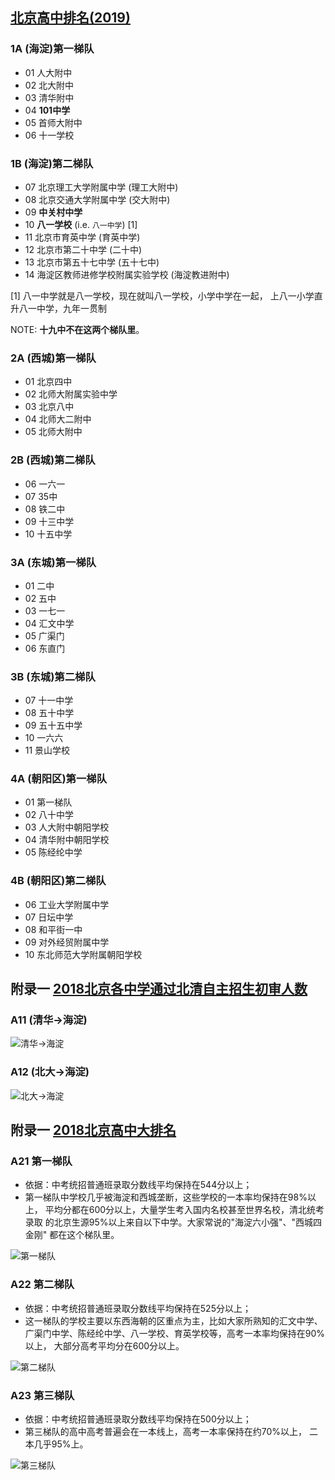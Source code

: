 ## [北京高中排名(2019)](http://www.upkao.com/gk/77277.html)

### 1A (海淀)第一梯队
* 01 人大附中
* 02 北大附中
* 03 清华附中
* 04 **101中学**
* 05 首师大附中
* 06 十一学校

### 1B (海淀)第二梯队
* 07 北京理工大学附属中学 (理工大附中)
* 08 北京交通大学附属中学 (交大附中)
* 09 **中关村中学**
* 10 **八一学校** (i.e. `八一中学`) [1]
* 11 北京市育英中学       (育英中学)
* 12 北京市第二十中学     (二十中)
* 13 北京市第五十七中学   (五十七中)
* 14 海淀区教师进修学校附属实验学校 (海淀教进附中)

[1] 八一中学就是八一学校，现在就叫八一学校，小学中学在一起，
    上八一小学直升八一中学，九年一贯制

NOTE: **十九中不在这两个梯队里**。

### 2A (西城)第一梯队
* 01 北京四中
* 02 北师大附属实验中学
* 03 北京八中
* 04 北师大二附中
* 05 北师大附中

### 2B (西城)第二梯队
* 06 一六一
* 07 35中
* 08 铁二中
* 09 十三中学
* 10 十五中学

### 3A (东城)第一梯队
* 01 二中
* 02 五中
* 03 一七一
* 04 汇文中学
* 05 广渠门
* 06 东直门

### 3B (东城)第二梯队
* 07 十一中学
* 08 五十中学
* 09 五十五中学
* 10 一六六
* 11 景山学校

### 4A (朝阳区)第一梯队
* 01 第一梯队
* 02 八十中学
* 03 人大附中朝阳学校
* 04 清华附中朝阳学校
* 05 陈经纶中学

### 4B (朝阳区)第二梯队
* 06 工业大学附属中学
* 07 日坛中学
* 08 和平街一中
* 09 对外经贸附属中学
* 10 东北师范大学附属朝阳学校


## 附录一 [2018北京各中学通过北清自主招生初审人数](http://www.sohu.com/a/232639692_100169338)

### A11 (清华->海淀)
![清华->海淀](images/0201.png)

### A12 (北大->海淀)
![北大->海淀](images/0202.png)


## 附录一 [2018北京高中大排名](https://www.sohu.com/a/277527173_556566)

### A21 第一梯队

* 依据：中考统招普通班录取分数线平均保持在544分以上；
* 第一梯队中学校几乎被海淀和西城垄断，这些学校的一本率均保持在98%以上，
  平均分都在600分以上，大量学生考入国内名校甚至世界名校，清北统考录取
  的北京生源95%以上来自以下中学。大家常说的"海淀六小强"、"西城四金刚"
  都在这个梯队里。

![第一梯队](images/0203.jpg)

### A22 第二梯队

* 依据：中考统招普通班录取分数线平均保持在525分以上；
* 这一梯队的学校主要以东西海朝的区重点为主，比如大家所熟知的汇文中学、
  广渠门中学、陈经纶中学、八一学校、育英学校等，高考一本率均保持在90%以上，
  大部分高考平均分在600分以上。

![第二梯队](images/0204.jpg)

### A23 第三梯队
* 依据：中考统招普通班录取分数线平均保持在500分以上；
* 第三梯队的高中高考普遍会在一本线上，高考一本率保持在约70%以上，
  二本几乎95%上。

![第三梯队](images/0205.jpg)
